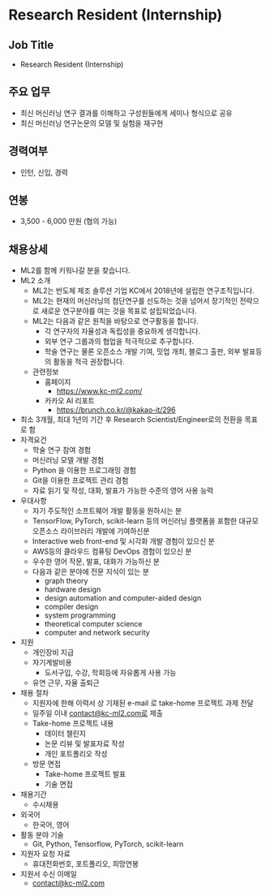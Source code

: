 # Research Resident (Internship) 
## Job Title
* Research Resident (Internship)
## 주요 업무
* 최신 머신러닝 연구 결과를 이해하고 구성원들에게 세미나 형식으로 공유
* 최신 머신러닝 연구논문의 모델 및 실험을 재구현
## 경력여부
* 인턴, 신입, 경력
## 연봉
* 3,500 - 6,000 만원 (협의 가능)
## 채용상세
* ML2를 함께 키워나갈 분을 찾습니다.
* ML2 소개
  * ML2는 반도체 제조 솔루션 기업 KC에서 2018년에 설립한 연구조직입니다.
  * ML2는 현재의 머신러닝의 첨단연구를 선도하는 것을 넘어서 장기적인 전략으로 새로운 연구분야를 여는 것을 목표로 설립되었습니다.
  * ML2는 다음과 같은 원칙을 바탕으로 연구활동을 합니다.
    * 각 연구자의 자율성과 독립성을 중요하게 생각합니다.
    * 외부 연구 그룹과의 협업을 적극적으로 추구합니다.
    * 학술 연구는 물론 오픈소스 개발 기여, 밋업 개최, 블로그 출판, 외부 발표등의 활동을 적극 권장합니다.
  * 관련정보
    * 홈페이지
      * https://www.kc-ml2.com/
    * 카카오 AI 리포트
      * https://brunch.co.kr/@kakao-it/296
* 최소 3개월, 최대 1년의 기간 후 Research Scientist/Engineer로의 전환을 목표로 함
* 자격요건
  * 학술 연구 참여 경험
  * 머신러닝 모델 개발 경험
  * Python 을 이용한 프로그래밍 경험
  * Git을 이용한 프로젝트 관리 경험
  * 자료 읽기 및 작성, 대화, 발표가 가능한 수준의 영어 사용 능력
* 우대사항
  * 자기 주도적인 소프트웨어 개발 활동을 원하시는 분
  * TensorFlow, PyTorch, scikit-learn 등의 머신러닝 플랫폼을 포함한 대규모 오픈소스 라이브러리 개발에 기여하신분
  * Interactive web front-end 및 시각화 개발 경험이 있으신 분
  * AWS등의 클라우드 컴퓨팅 DevOps 경험이 있으신 분
  * 우수한 영어 작문, 발표, 대화가 가능하신 분
  * 다음과 같은 분야에 전문 지식이 있는 분
    * graph theory
    * hardware design
    * design automation and computer-aided design
    * compiler design
    * system programming
    * theoretical computer science
    * computer and network security
* 지원
  * 개인장비 지급
  * 자기계발비용
    * 도서구입, 수강, 학회등에 자유롭게 사용 가능
  * 유연 근무, 자율 출퇴근
* 채용 절차
  * 지원자에 한해 이력서 상 기재된 e-mail 로 take-home 프로젝트 과제 전달  
  * 일주일 이내 contact@kc-ml2.com로 제출
  * Take-home 프로젝트 내용
    * 데이터 챌린지
    * 논문 리뷰 및 발표자료 작성
    * 개인 포트폴리오 작성
  * 방문 면접
    * Take-home 프로젝트 발표
    * 기술 면접
* 채용기간
  * 수시채용
* 외국어
  * 한국어, 영어
* 활동 분야 기술
  * Git, Python, Tensorflow, PyTorch, scikit-learn
* 지원자 요청 자료
  * 휴대전화번호, 포트폴리오, 희망연봉
* 지원서 수신 이메일
  * contact@kc-ml2.com
